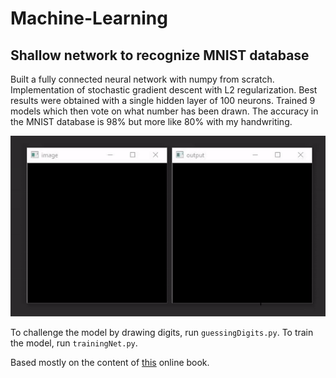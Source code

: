 # Machine-Learning

## Shallow network to recognize MNIST database

Built a fully connected neural network with numpy from scratch. Implementation of stochastic gradient descent with L2 regularization. Best results were obtained with a single hidden layer of 100 neurons. Trained 9 models which then vote on what number has been drawn. The accuracy in the MNIST database is 98% but more like 80% with my handwriting.

<img src="DigitsShallowNetwork/PerformanceExample.gif"/>

To challenge the model by drawing digits, run `guessingDigits.py`. To train the model, run `trainingNet.py`.

Based mostly on the content of [this](http://neuralnetworksanddeeplearning.com/) online book.
